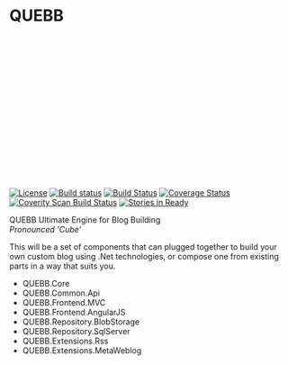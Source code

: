 
QUEBB
=====

<svg align="right" width="256px" height="256px" src="http://res.cloudinary.com/csmacnz/image/upload/v1419240504/QUEBB-256_rqhyij.svg">

[![License](http://img.shields.io/:license-mit-blue.svg)](http://csmacnz.mit-license.org)
[![Build status](https://ci.appveyor.com/api/projects/status/x2n05hs1yitrt0ol)](https://ci.appveyor.com/project/MarkClearwater/quebb)
[![Build Status](https://travis-ci.org/csmacnz/QUEBB.svg)](https://travis-ci.org/csmacnz/QUEBB)
[![Coverage Status](https://coveralls.io/repos/csmacnz/QUEBB/badge.png)](https://coveralls.io/r/csmacnz/QUEBB)
[![Coverity Scan Build Status](https://scan.coverity.com/projects/3768/badge.svg)](https://scan.coverity.com/projects/3768)
[![Stories in Ready](https://badge.waffle.io/csmacnz/QUEBB.svg?label=ready&title=Ready)](http://waffle.io/csmacnz/QUEBB)

QUEBB Ultimate Engine for Blog Building  
_Pronounced 'Cube'_

This will be a set of components that can plugged together to build your own custom blog using .Net technologies, or compose one from existing parts in a way that suits you.


- QUEBB.Core
- QUEBB.Common.Api
- QUEBB.Frontend.MVC
- QUEBB.Frontend.AngularJS
- QUEBB.Repository.BlobStorage
- QUEBB.Repository.SqlServer
- QUEBB.Extensions.Rss
- QUEBB.Extensions.MetaWeblog

